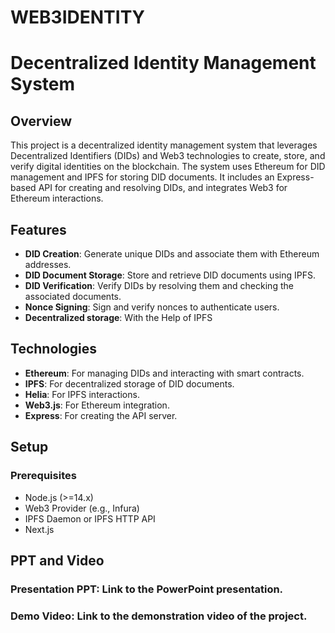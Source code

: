 # WEB3IDENTITY

# Decentralized Identity Management System

## Overview

This project is a decentralized identity management system that leverages Decentralized Identifiers (DIDs) and Web3 technologies to create, store, and verify digital identities on the blockchain. The system uses Ethereum for DID management and IPFS for storing DID documents. It includes an Express-based API for creating and resolving DIDs, and integrates Web3 for Ethereum interactions.

## Features

- **DID Creation**: Generate unique DIDs and associate them with Ethereum addresses.
- **DID Document Storage**: Store and retrieve DID documents using IPFS.
- **DID Verification**: Verify DIDs by resolving them and checking the associated documents.
- **Nonce Signing**: Sign and verify nonces to authenticate users.
- **Decentralized storage**: With the Help of IPFS

## Technologies

- **Ethereum**: For managing DIDs and interacting with smart contracts.
- **IPFS**: For decentralized storage of DID documents.
- **Helia**: For IPFS interactions.
- **Web3.js**: For Ethereum integration.
- **Express**: For creating the API server.

## Setup

### Prerequisites

- Node.js (>=14.x)
- Web3 Provider (e.g., Infura)
- IPFS Daemon or IPFS HTTP API
- Next.js

## PPT and Video

### Presentation PPT: Link to the PowerPoint presentation.

### Demo Video: Link to the demonstration video of the project.
